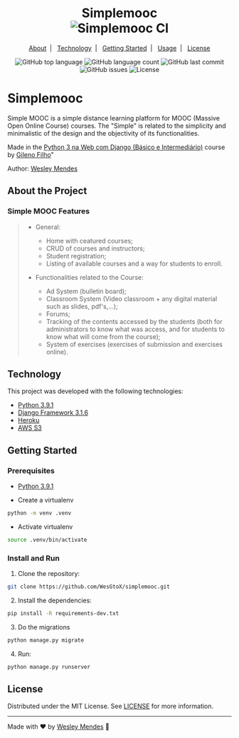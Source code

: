 <h1 align="center">
  Simplemooc
  <br />
  <img alt="Simplemooc CI" src="https://github.com/WesGtoX/simplemooc/workflows/Simplemooc%20CI/badge.svg" />
</h1>

<p align="center">
  <a href="#about-the-project">About</a>&nbsp;&nbsp;|&nbsp;&nbsp;
  <a href="#technology">Technology</a>&nbsp;&nbsp;|&nbsp;&nbsp;
  <a href="#getting-started">Getting Started</a>&nbsp;&nbsp;|&nbsp;&nbsp;
  <a href="#usage">Usage</a>&nbsp;&nbsp;|&nbsp;&nbsp;
  <a href="#license">License</a>
</p>

<p align="center">
  <img alt="GitHub top language" src="https://img.shields.io/github/languages/top/wesgtox/simplemooc?style=plastic" />
  <img alt="GitHub language count" src="https://img.shields.io/github/languages/count/wesgtox/simplemooc?style=plastic" />
  <img alt="GitHub last commit" src="https://img.shields.io/github/last-commit/wesgtox/simplemooc?style=plastic" />
  <img alt="GitHub issues" src="https://img.shields.io/github/issues/wesgtox/simplemooc?style=plastic" />
  <img alt="License" src="https://img.shields.io/github/license/wesgtox/simplemooc?style=plastic" />
  <!-- Build Status --> <!-- <a href="https://app.netlify.com/sites/XXXXXXXXXX/deploys" alt="Netlify Status"><img src="https://api.netlify.com/api/v1/badges/XXXXX_ID_HASH_XXXXX/deploy-status" /></a> -->
</p>


# Simplemooc

Simple MOOC is a simple distance learning platform for MOOC (Massive Open Online Course) courses. 
The "Simple" is related to the simplicity and minimalistic of the design and the objectivity of its functionalities.

Made in the [Python 3 na Web com Django (Básico e Intermediário)](https://www.udemy.com/python-3-na-web-com-django-basico-intermediario/) course by [Gileno Filho](https://github.com/gileno)"

Author: [Wesley Mendes](https://github.com/WesGtoX)

## About the Project

### Simple MOOC Features ##

> - General:
>
>   - Home with ceatured courses;
>   - CRUD of courses and instructors;
>   - Student registration;
>   - Listing of available courses and a way for students to enroll.
>
> - Functionalities related to the Course:
>
>   - Ad System (bulletin board);
>   - Classroom System (Video classroom + any digital material such as slides, pdf's,...);
>   - Forums;
>   - Tracking of the contents accessed by the students (both for administrators to know what was access, and for students to know what will come from the course);
>   - System of exercises (exercises of submission and exercises online).


## Technology 

This project was developed with the following technologies:

- [Python 3.9.1](https://www.python.org/)
- [Django Framework 3.1.6](https://www.djangoproject.com/)
- [Heroku](https://www.heroku.com/)
- [AWS S3](https://aws.amazon.com/s3/)


## Getting Started

### Prerequisites

- [Python 3.9.1](https://www.python.org/downloads/)

- Create a virtualenv
```bash
python -m venv .venv
```

- Activate virtualenv
```bash
source .venv/bin/activate
```


### Install and Run

1. Clone the repository:
```bash
git clone https://github.com/WesGtoX/simplemooc.git
```
2. Install the dependencies:
```bash
pip install -R requirements-dev.txt
```
3. Do the migrations
```bash
python manage.py migrate
```
4. Run:
```bash
python manage.py runserver
```


## License

Distributed under the MIT License. See [LICENSE](LICENSE) for more information.

---

Made with ♥ by [Wesley Mendes](https://wesleymendes.com.br/) :wave:

